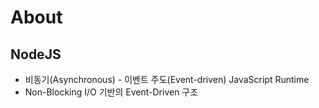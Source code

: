 # About

## NodeJS

* 비동기\(Asynchronous\) - 이벤트 주도\(Event-driven\) JavaScript Runtime
* Non-Blocking I/O 기반의 Event-Driven 구조

